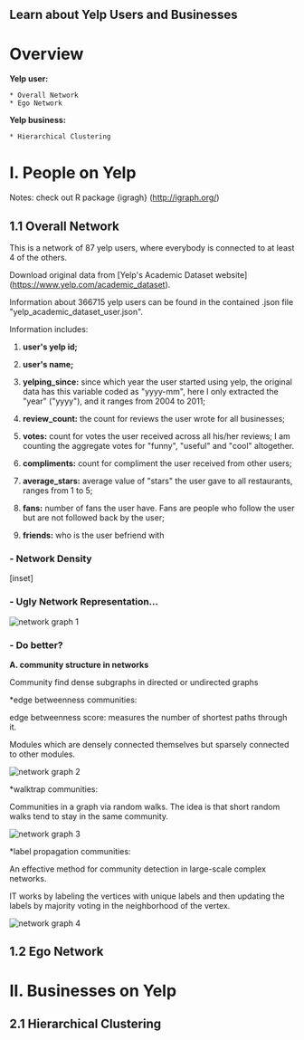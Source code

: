 Learn about Yelp Users and Businesses
--------

# Overview
**Yelp user:**

    * Overall Network
    * Ego Network

**Yelp business:**

    * Hierarchical Clustering


# I. People on Yelp

Notes: check out R package {igragh} (http://igraph.org/)

##  1.1 Overall Network

This is a network of 87 yelp users, where everybody is connected to at least 4 of the others.

Download original data from [Yelp's Academic Dataset website] (https://www.yelp.com/academic_dataset). 

Information about 366715 yelp users can be found in the contained .json file "yelp_academic_dataset_user.json".

Information includes: 

1) **user's yelp id;**

2) **user's name;** 

3) **yelping_since:** since which year the user started using yelp, the original data has this variable coded as "yyyy-mm", here I only extracted the "year" ("yyyy"), and it ranges from 2004 to 2011;

4) **review_count:** the count for reviews the user wrote for all businesses;

5) **votes:** count for votes the user received across all his/her reviews; I am counting the aggregate votes for "funny", "useful" and "cool" altogether.

6) **compliments:** count for compliment the user received from other users;  

7) **average_stars:** average value of "stars" the user gave to all restaurants, ranges from 1 to 5; 

8) **fans:** number of fans the user have. Fans are people who follow the user but are not followed back by the user; 

9) **friends:** who is the user befriend with 

### - Network Density

[inset]

### - Ugly Network Representation... 

![network graph 1](https://raw.githubusercontent.com/YuTian9/DV_NYDine/master/fig/network_v0.png) 

### - Do better? 

**A. community structure in networks**

Community find dense subgraphs in directed or undirected graphs

*edge betweenness communities:
    
edge betweenness score: measures the number of shortest paths through it.

Modules which are densely connected themselves but sparsely connected to other modules.

![network graph 2](https://raw.githubusercontent.com/YuTian9/DV_NYDine/master/fig/network_betweenness_v1.png) 


*walktrap communities:

Communities in a graph via random walks. The idea is that short random walks tend to stay in the same community.

![network graph 3](https://raw.githubusercontent.com/YuTian9/DV_NYDine/master/fig/network_walktrap_v2.png) 


*label propagation communities:

An effective method for community detection in large-scale complex networks.

IT works by labeling the vertices with unique labels and then updating the labels by majority voting in the neighborhood of the vertex.

![network graph 4](https://raw.githubusercontent.com/YuTian9/DV_NYDine/master/fig/network_propagation_v3.png) 


##  1.2 Ego Network



# II. Businesses on Yelp

##  2.1 Hierarchical Clustering

